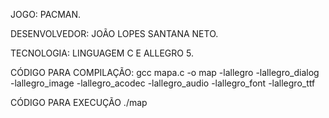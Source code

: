 JOGO: PACMAN.

DESENVOLVEDOR: JOÃO LOPES SANTANA NETO.

TECNOLOGIA: LINGUAGEM C E ALLEGRO 5.

CÓDIGO PARA COMPILAÇÃO:
gcc mapa.c -o map -lallegro -lallegro_dialog -lallegro_image -lallegro_acodec -lallegro_audio -lallegro_font -lallegro_ttf

CÓDIGO PARA EXECUÇÃO
./map
